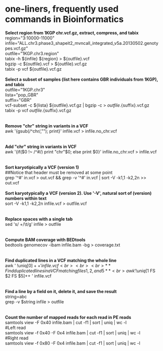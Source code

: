 # one-liners, frequently used commands in Bioinformatics

**Select region from 1KGP chr.vcf.gz, extract, compress, and tabix**<br>
region="3:10000-11000"<br>
infile="ALL.chr3.phase3_shapeit2_mvncall_integrated_v5a.20130502.genotypes.vcf.gz"<br>
outfile="1KGP.chr3.region"<br>
tabix -h ${infile} ${region} > ${outfile}.vcf<br>
bgzip -c ${outfile}.vcf > ${outfile}.vcf.gz<br>
tabix -p vcf ${outfile}.vcf.gz
<br>
<br>
**Select a subset of samples (list here contains GBR individuals from 1KGP), and tabix**<br>
outfile="1KGP.chr3"<br>
lista="pop_GBR"<br>
suffix="GBR"<br>
vcf-subset -c ${lista} ${outfile}.vcf.gz | bgzip -c > ${outfile}.${suffix}.vcf.gz<br>
tabix -p vcf ${outfile}.${suffix}.vcf.gz<br>
<br>
<br>
**Remove "chr" string in variants in a VCF**<br>
awk '{gsub(/^chr/,""); print}' infile.vcf > infile.no_chr.vcf<br>
<br>
<br>
**Add "chr" string in variants in VCF**<br>
awk '{if($0 !~ /^#/) print "chr"$0; else print $0}' infile.no_chr.vcf > infile.vcf<br>
<br>
<br>
**Sort karyotipically a VCF (version 1)**<br>
##Notice that header must be removed at some point <br>
grep '^#' in.vcf > out.vcf && grep -v '^#' in.vcf | sort -V -k1,1 -k2,2n >> out.vcf
<br>
<br>
**Sort karyotypically a VCF (version 2). Use '-V', natural sort of (version) numbers within text**<br>
sort -V -k1,1 -k2,2n infile.vcf > outfile.vcf<br>
<br>
<br>
**Replace spaces with a single tab**<br>
sed 's/ \+/\t/g' infile > outfile<br>
<br>
<br>
**Compute BAM coverage with BEDtools**<br>
bedtools genomecov -ibam infile.bam -bg > coverage.txt<br>
<br>
<br>
**Find duplicated lines in a VCF matching the whole line**<br>
awk ' !uniq[$0]++ ' infile.vcf<br>
<br>
<br>
**Find duplicated lines in a VCF matching files 1, 2, and 5**<br>
awk ' !uniq[$1 FS $2 FS $5]++ ' infile.vcf<br>
<br>
<br>
**Find a line by a field on it, delete it, and save the result**<br>
string=abc<br>
grep -v $string infile > outfile<br>
<br>
<br>
**Count the number of mapped reads for each read in PE reads**<br>
samtools view -F 0x40 infile.bam | cut -f1 | sort | uniq | wc -l<br>
#Left read<br>
samtools view -f 0x40 -F 0x4 infile.bam | cut -f1 | sort | uniq | wc -l<br>
#Right read<br>
samtools view -f 0x80 -F 0x4 infile.bam | cut -f1 | sort | uniq  | wc -l<br>
<br>
<br>

